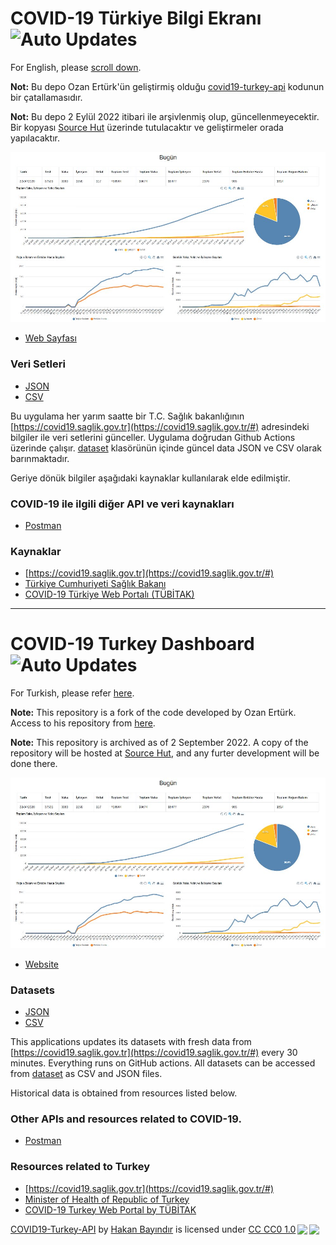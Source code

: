 
# COVID-19 Türkiye Bilgi Ekranı  ![Auto Updates](https://github.com/hbayindir/covid-19-turkey/workflows/Scheduler%20Workflow/badge.svg)

For English, please [scroll down](https://github.com/hbayindir/covid-19-turkey#covid-19-turkey-dashboard--).

**Not:** Bu depo Ozan Ertürk'ün geliştirmiş olduğu [covid19-turkey-api](https://github.com/ozanerturk/covid19-turkey-api) kodunun bir çatallamasıdır.

**Not:** Bu depo 2 Eylül 2022 itibari ile arşivlenmiş olup, güncellenmeyecektir. Bir kopyası [Source Hut](https://git.sr.ht/~bayindirh/covid19-dashboard) üzerinde tutulacaktır ve geliştirmeler orada yapılacaktır.

![Image of Application](https://github.com/hbayindir/covid-19-turkey/raw/master/assets/website_screenshot.jpg)

- [Web Sayfası](https://hbayindir.github.io/covid-19-turkey/)

### Veri Setleri 
- [JSON](https://raw.githubusercontent.com/hbayindir/covid-19-turkey/master/dataset/timeline.json) 
- [CSV](https://raw.githubusercontent.com/hbayindir/covid-19-turkey/master/dataset/timeline.csv)

Bu uygulama her yarım saatte bir T.C. Sağlık bakanlığının [https://covid19.saglik.gov.tr](https://covid19.saglik.gov.tr/#) adresindeki bilgiler ile veri setlerini günceller. Uygulama doğrudan Github Actions üzerinde çalışır. [dataset](dataset) klasörünün içinde güncel data JSON ve CSV olarak barınmaktadır.

Geriye dönük bilgiler aşağıdaki kaynaklar kullanılarak elde edilmiştir.

### COVID-19 ile ilgili diğer API ve veri kaynakları
- [Postman](https://covid-19-apis.postman.com/)

### Kaynaklar
- [https://covid19.saglik.gov.tr](https://covid19.saglik.gov.tr/#) 
- [Türkiye Cumhuriyeti Sağlık Bakanı](https://twitter.com/drfahrettinkoca)
- [COVID-19 Türkiye Web Portalı (TÜBİTAK)](https://covid19.tubitak.gov.tr/turkiyede-durum)

---

# COVID-19 Turkey Dashboard  ![Auto Updates](https://github.com/hbayindir/covid-19-turkey/workflows/Scheduler%20Workflow/badge.svg)

For Turkish, please refer [here](https://github.com/hbayindir/covid-19-turkey/blob/master/README.md).

**Note:** This repository is a fork of the code developed by Ozan Ertürk. Access to his repository from [here](https://github.com/ozanerturk/covid19-turkey-api).

**Note:** This repository is archived as of 2 September 2022. A copy of the repository will be hosted at [Source Hut](https://git.sr.ht/~bayindirh/covid19-dashboard), and any furter development will be done there.

![Image of Application](https://github.com/hbayindir/covid-19-turkey/raw/master/assets/website_screenshot.jpg)

- [Website](https://hbayindir.github.io/covid-19-turkey/)

### Datasets
- [JSON](https://raw.githubusercontent.com/hbayindir/covid-19-turkey/master/dataset/timeline.json)
- [CSV](https://raw.githubusercontent.com/hbayindir/covid-19-turkey/master/dataset/timeline.csv)

This applications updates its datasets with fresh data from [https://covid19.saglik.gov.tr](https://covid19.saglik.gov.tr/#) every 30 minutes. Everything runs on GitHub actions. All datasets can be accessed from [dataset](dataset) as CSV and JSON files.

Historical data is obtained from resources listed below.

### Other APIs and resources related to COVID-19.
- [Postman](https://covid-19-apis.postman.com/)

### Resources related to Turkey
- [https://covid19.saglik.gov.tr](https://covid19.saglik.gov.tr/#)
- [Minister of Health of Republic of Turkey](https://twitter.com/drfahrettinkoca)
- [COVID-19 Turkey Web Portal by TÜBİTAK](https://covid19.tubitak.gov.tr/turkiyede-durum)


<p xmlns:dct="http://purl.org/dc/terms/" xmlns:cc="http://creativecommons.org/ns#" class="license-text"><a rel="cc:attributionURL" property="dct:title" href="https://hbayindir.github.io/covid-19-turkey/">COVID19-Turkey-API</a> by <a rel="cc:attributionURL dct:creator" property="cc:attributionName" href="http://hakan.bayindir.org">Hakan Bayındır</a> is licensed under <a rel="license" href="https://creativecommons.org/publicdomain/zero/1.0">CC CC0 1.0<img style="height:22px!important;margin-left:3px;vertical-align:text-bottom;" src="https://mirrors.creativecommons.org/presskit/icons/cc.svg?ref=chooser-v1" /><img style="height:22px!important;margin-left:3px;vertical-align:text-bottom;" src="https://mirrors.creativecommons.org/presskit/icons/zero.svg?ref=chooser-v1" /></a></p>
